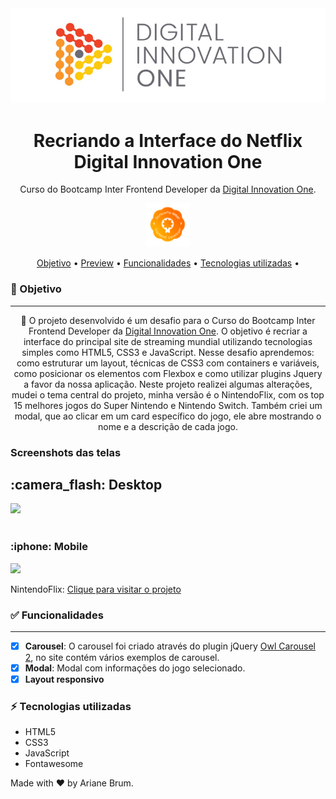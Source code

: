 <div align="center">
<img src="assets/dio.png" alt="DIO" title="Digital Innovation One">

<h1 align="center">Recriando a Interface do Netflix<br>Digital Innovation One</h1>

Curso do Bootcamp Inter Frontend Developer da [Digital Innovation One](https://web.dio.me/home).

<img src="assets/badge-curso.png" title="Badge" width="70" height="70">

<p align="center">
 <a href="#objetivo">Objetivo</a> •
 <a href="#preview">Preview</a> •
 <a href="#funcionalidades">Funcionalidades</a> • 
 <a href="#tecnologias">Tecnologias utilizadas</a> • 
 
</p>
</div>
<h3 id="objetivo">🔖 Objetivo</h3>
<hr />
<p align="center">🚀 O projeto desenvolvido é um desafio para o  Curso do Bootcamp Inter Frontend Developer da <a href="https://web.dio.me/home" target="_blank">Digital Innovation One</a>. O objetivo é  recriar a interface do principal site de streaming mundial utilizando tecnologias simples como HTML5, CSS3 e JavaScript. Nesse desafio aprendemos: como estruturar um layout, técnicas de CSS3 com containers e variáveis, como posicionar os elementos com Flexbox e como utilizar plugins Jquery a favor da nossa aplicação. Neste projeto realizei algumas alterações, mudei o tema central do projeto, minha versão é o NintendoFlix, com os top 15 melhores jogos do Super Nintendo e Nintendo Switch. Também criei um modal, que ao clicar em um card específico do jogo, ele abre mostrando o nome e a descrição de cada jogo. 
</p>

<div>
  <h3 id="preview">Screenshots das telas</h3>
  <h2>:camera_flash: Desktop</h2>
  <img src="assets/desktop.gif" />
  <br><br>
  <h3 align="left" >:iphone: Mobile</h3>
  <img src="assets/mobile.gif"  />
</div>

<p>NintendoFlix:
  <a href="https://ariane-brum.github.io/nintendoflix/" target="_blank">Clique para visitar o projeto</a>
</p>

<h3 id="funcionalidades">✅ Funcionalidades</h3>
<hr />

- [x] **Carousel**: O carousel foi criado através do plugin jQuery [Owl Carousel 2](https://owlcarousel2.github.io/OwlCarousel2/), no site contém vários exemplos de carousel.
- [x] **Modal**: Modal com informações do jogo selecionado.
- [x] **Layout responsivo**

<h3 id="tecnologias">⚡ Tecnologias utilizadas</h3>

- HTML5
- CSS3
- JavaScript
- Fontawesome

Made with :hearts: by Ariane Brum.
